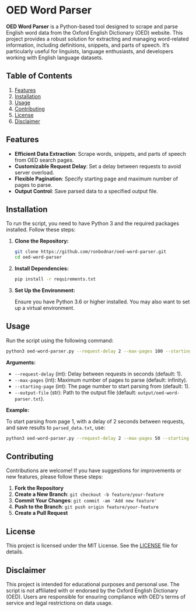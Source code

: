 # OED Word Parser

**OED Word Parser** is a Python-based tool designed to scrape and parse English word data from the Oxford English Dictionary (OED) website. This project provides a robust solution for extracting and managing word-related information, including definitions, snippets, and parts of speech. It’s particularly useful for linguists, language enthusiasts, and developers working with English language datasets.

## Table of Contents

1. [Features](#features)
2. [Installation](#installation)
3. [Usage](#usage)
4. [Contributing](#contributing)
5. [License](#license)
6. [Disclaimer](#disclaimer)

## Features

- **Efficient Data Extraction**: Scrape words, snippets, and parts of speech from OED search pages.
- **Customizable Request Delay**: Set a delay between requests to avoid server overload.
- **Flexible Pagination**: Specify starting page and maximum number of pages to parse.
- **Output Control**: Save parsed data to a specified output file.

## Installation

To run the script, you need to have Python 3 and the required packages installed. Follow these steps:

1. **Clone the Repository:**

    ```bash
    git clone https://github.com/ronbodnar/oed-word-parser.git
    cd oed-word-parser
    ```

2. **Install Dependencies:**

    ```bash
    pip install -r requirements.txt
    ```

3. **Set Up the Environment:**

    Ensure you have Python 3.6 or higher installed. You may also want to set up a virtual environment.

## Usage

Run the script using the following command:

```bash
python3 oed-word-parser.py --request-delay 2 --max-pages 100 --starting-page 1 --output-file results.txt
```

**Arguments:**

- `--request-delay` (int): Delay between requests in seconds (default: 1).
- `--max-pages` (int): Maximum number of pages to parse (default: infinity).
- `--starting-page` (int): The page number to start parsing from (default: 1).
- `--output-file` (str): Path to the output file (default: `output/oed-word-parser.txt`).

**Example:**

To start parsing from page 1, with a delay of 2 seconds between requests, and save results to `parsed_data.txt`, use:

```bash
python3 oed-word-parser.py --request-delay 2 --max-pages 50 --starting-page 1 --output-file parsed_data.txt
```

## Contributing

Contributions are welcome! If you have suggestions for improvements or new features, please follow these steps:

1. **Fork the Repository**
2. **Create a New Branch**: `git checkout -b feature/your-feature`
3. **Commit Your Changes**: `git commit -am 'Add new feature'`
4. **Push to the Branch**: `git push origin feature/your-feature`
5. **Create a Pull Request**

## License

This project is licensed under the MIT License. See the [LICENSE](LICENSE) file for details.

## Disclaimer

This project is intended for educational purposes and personal use. The script is not affiliated with or endorsed by the Oxford English Dictionary (OED). Users are responsible for ensuring compliance with OED's terms of service and legal restrictions on data usage.